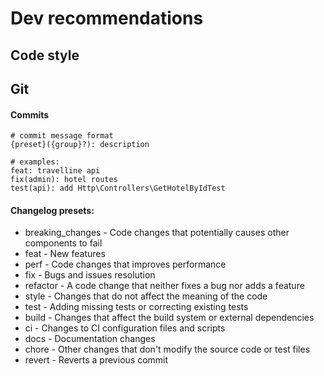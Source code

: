 # Dev recommendations

## Code style

## Git

#### Commits

```
# commit message format
{preset}({group}?): description

# examples:
feat: travelline api
fix(admin): hotel routes
test(api): add Http\Controllers\GetHotelByIdTest
```

#### Changelog presets:

- breaking_changes - Code changes that potentially causes other components to fail
- feat - New features
- perf - Code changes that improves performance
- fix - Bugs and issues resolution
- refactor - A code change that neither fixes a bug nor adds a feature
- style - Changes that do not affect the meaning of the code
- test - Adding missing tests or correcting existing tests
- build - Changes that affect the build system or external dependencies
- ci - Changes to CI configuration files and scripts
- docs - Documentation changes
- chore - Other changes that don't modify the source code or test files
- revert - Reverts a previous commit
